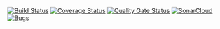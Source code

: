 [![Build Status](https://travis-ci.org/bugwithbutts/task1.svg?branch=main)](https://travis-ci.org/github/bugwithbutts/task1)
[![Coverage Status](https://coveralls.io/repos/github/bugwithbutts/task1/badge.svg?branch=main)](https://coveralls.io/github/bugwithbutts/task1?branch=main)
[![Quality Gate Status](https://sonarcloud.io/api/project_badges/measure?project=bugwithbutts_task1&metric=alert_status)](https://sonarcloud.io/dashboard?id=bugwithbutts_task1)
[![SonarCloud](https://sonarcloud.io/images/project_badges/sonarcloud-white.svg)](https://sonarcloud.io/dashboard?id=bugwithbutts_task1)
[![Bugs](https://sonarcloud.io/api/project_badges/measure?project=bugwithbutts_task1&metric=bugs)](https://sonarcloud.io/dashboard?id=bugwithbutts_task1)
